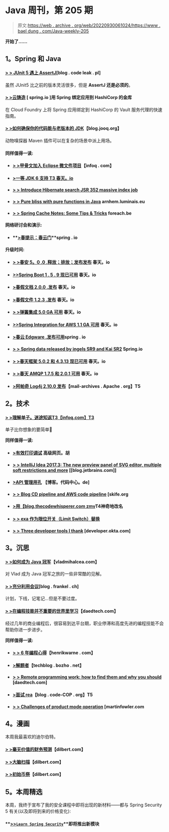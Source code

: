 # Java 周刊，第 205 期

> 原文:[https://web . archive . org/web/20220930061024/https://www . bael dung . com/Java-weekly-205](https://web.archive.org/web/20220930061024/https://www.baeldung.com/java-weekly-205)

**开始了……**

## **1。Spring 和 Java**

#### [**> > JUnit 5 遇上 AssertJ**](https://web.archive.org/web/20221128041905/http://blog.codeleak.pl/2017/11/junit-5-meets-assertj.html)[blog . code leak . pl]

虽然 JUnit5 比之前的版本灵活很多，但是 **AssertJ 还是必须的**。

#### **[> >云铸造](https://web.archive.org/web/20221128041905/https://spring.io/blog/2017/11/28/binding-applications-to-hashicorp-s-vault-with-spring-in-cloud-foundry)** [ spring.io ]用 Spring 绑定应用到 HashiCorp 的金库

在 Cloud Foundry 上将 Spring 应用绑定到 HashiCorp 的 Vault 服务代理的快速指南。

#### [**> >如何确保你的代码能与老版本的 JDK**](https://web.archive.org/web/20221128041905/https://blog.jooq.org/2017/11/28/how-to-ensure-your-code-works-with-older-jdks/)【blog.jooq.org】

动物嗅探器 Maven 插件可以在复杂的场景中派上用场。

#### **同样值得一读:**

*   #### **[> >甲骨文加入 Eclipse 微文件项目](https://web.archive.org/web/20221128041905/https://www.infoq.com/news/2017/11/oraclejoinsmicroprofile)**【infoq . com】

*   #### [**>一等 JDK 6 支持** T3 春天。io](https://web.archive.org/web/20221128041905/https://spring.io/blog/2017/11/27/end-of-first-class-jdk-6-support)

*   #### [**> > Introduce Hibernate search JSR 352 massive index job**](https://web.archive.org/web/20221128041905/http://in.relation.to/2017/11/28/introducing-hibernate-search-jsr352-mass-indexing-job/)

*   #### [**> > Pure bliss with pure functions in Java**](https://web.archive.org/web/20221128041905/https://arnhem.luminis.eu/pure-bliss-with-pure-functions-in-java/) arnhem.luminais.eu

*   #### [> > Spring Cache Notes: Some Tips & Tricks](https://web.archive.org/web/20221128041905/https://foreach.be/blog/spring-cache-annotations-some-tips-tricks) foreach.be

**网络研讨会和演示:**

*   #### **[>春提示：春云门](https://web.archive.org/web/20221128041905/https://spring.io/blog/2017/11/29/spring-tips-spring-cloud-gateway)**spring . io

**升级时间:**

*   #### [**> >春安 5。0 .0 .释放；排放；发布发布**](https://web.archive.org/web/20221128041905/https://spring.io/blog/2017/11/28/spring-security-5-0-0-release-released) 春天。io

*   #### [**>>Spring Boot 1 . 5 . 9 现已可用**](https://web.archive.org/web/20221128041905/https://spring.io/blog/2017/11/28/spring-boot-1-5-9-available-now) 春天。io

*   #### [**>春假文档 2.0.0 .发布**](https://web.archive.org/web/20221128041905/https://spring.io/blog/2017/11/28/spring-rest-docs-2-0-0-release) 春天。io

*   #### [**>春假文件 1.2.3 .发布**](https://web.archive.org/web/20221128041905/https://spring.io/blog/2017/11/28/spring-rest-docs-1-2-3-release) 春天。io

*   #### [**> >弹簧集成 5.0 GA 可用**](https://web.archive.org/web/20221128041905/https://spring.io/blog/2017/11/29/spring-integration-5-0-ga-available) 春天。io

*   #### [**>>Spring Integration for AWS 1.1 GA 可用**](https://web.archive.org/web/20221128041905/https://spring.io/blog/2017/11/27/spring-integration-for-aws-1-1-ga-available) 春天。io

*   #### [**>春云 Edgware .发布可用**](https://web.archive.org/web/20221128041905/https://spring.io/blog/2017/11/27/spring-cloud-edgware-release-available)spring . io

*   #### [**> > Spring data released by ingels SR9 and Kai SR2**](https://web.archive.org/web/20221128041905/https://spring.io/blog/2017/11/27/spring-data-ingalls-sr9-and-kay-sr2-released) Spring.io

*   #### [**> >春天框架 5.0.2 和 4.3.13 现已可用**](https://web.archive.org/web/20221128041905/https://spring.io/blog/2017/11/27/spring-framework-5-0-2-and-4-3-13-available-now) 春天。io

*   #### [**> >春天 AMQP 1.7.5 和 2.0.1 可用**](https://web.archive.org/web/20221128041905/https://spring.io/blog/2017/11/28/spring-amqp-1-7-5-and-2-0-1-available) 春天。io

*   #### [**>阿帕奇 Log4j 2.10.0 发布**](https://web.archive.org/web/20221128041905/https://mail-archives.apache.org/mod_mbox/www-announce/201711.mbox/%3Cdf950e3c-7ae2-6026-25c5-bfba671cfbbd%40apache.org%3E)【mail-archives . Apache . org】T5

## **2。技术**

#### [**> >理解单子。迷途知返**T3【infoq.com】T3](https://web.archive.org/web/20221128041905/https://www.infoq.com/articles/Understanding-Monads-guide-for-perplexed)

单子比你想象的要简单🙂

**同样值得一读:**

*   #### [**>有效打印调试**](https://web.archive.org/web/20221128041905/https://advancedweb.hu/2017/11/28/print-debugging/) 高级网页。胡

*   #### [**> > IntelliJ Idea 2017.3: The new preview panel of SVG editor, multiple soft restrictions and more**](https://web.archive.org/web/20221128041905/https://blog.jetbrains.com/idea/2017/11/intellij-idea-2017-3-new-preview-panel-for-svg-editor-multiple-soft-limits-and-more/) [[blog.jetbrains.com]]

*   #### **[>API 管理用孔](https://web.archive.org/web/20221128041905/https://blog.codecentric.de/en/2017/11/api-management-kong/)** 【博客。代码中心。de]

*   #### [**> > Blog CD pipeline and AWS code pipeline**](https://web.archive.org/web/20221128041905/https://skife.org/b3/aws-code-services-for-blog/) [skife.org

*   #### **[>用【blog.thecodewhisperer.com zmv](https://web.archive.org/web/20221128041905/http://blog.thecodewhisperer.com/permalink/renaming-magically-with-zmv)T4神奇地改名**

*   #### [**> > exa 作为限位开关（Limit Switch）替换**](https://web.archive.org/web/20221128041905/https://blog.sebastian-daschner.com/entries/exa-ls-replacement)

*   #### [**> > Three developer tools I thank**](https://web.archive.org/web/20221128041905/https://developer.okta.com/blog/2017/11/22/three-developer-tools-im-thankful-for) [developer.okta.com]

## **3。沉思**

#### [**> >如何成为 Java 冠军**](https://web.archive.org/web/20221128041905/https://vladmihalcea.com/2017/11/27/how-to-become-a-java-champion/)【vladmihalcea.com】

对 Vlad 成为 Java 冠军之旅的一些非常酷的见解。

#### [**> >充分利用会议**](https://web.archive.org/web/20221128041905/https://blog.frankel.ch/making-most-out-conferences/#gsc.tab=0)[blog . frankel . ch]

计划，下线，记笔记…但是不要过度。

#### **[> >在编程技能并不重要的世界里学习](https://web.archive.org/web/20221128041905/https://www.daedtech.com/programming-skills-arent-important/)**【daedtech.com】

经过几年的商业编程后，很容易到达平台期，职业停滞和高度先进的编程技能不会帮助你进一步进步。

**同样值得一读:**

*   #### [**> > 6 年编程心得**](https://web.archive.org/web/20221128041905/https://henrikwarne.com/2017/11/26/6-years-of-thoughts-on-programming/)【henrikwarne . com】

*   #### [**>解题者**](https://web.archive.org/web/20221128041905/https://techblog.bozho.net/the-problem-solver/)【techblog . bozho . net】

*   #### [**> > Remote programming work: how to find them and why you should**](https://web.archive.org/web/20221128041905/https://www.daedtech.com/find-remote-programming-jobs/) [daedtech.com]

*   #### [**>面试 rea**](https://web.archive.org/web/20221128041905/http://blog.code-cop.org/2017/11/interview-rea.html)【blog . code-COP . org】T5

*   #### [**> > Challenges of product mode operation**](https://web.archive.org/web/20221128041905/https://martinfowler.com/articles/products-over-projects.html#ChallengesOfOperatingInProduct-mode) [martinfowler.com

## **4。漫画**

本周我最喜欢的迪尔伯特。

#### **[> >毫无价值的财务预测](https://web.archive.org/web/20221128041905/http://dilbert.com/strip/2017-11-29)**【dilbert.com】

#### **[> >大脑扫描](https://web.archive.org/web/20221128041905/http://dilbert.com/strip/2017-11-24)**【dilbert.com】

#### **[> >初始币祭](https://web.archive.org/web/20221128041905/http://dilbert.com/strip/2017-10-16)**【dilbert.com】

## **5。本周精选**

本周，我终于宣布了我的安全课程中即将出现的新材料——都与 Spring Security 5 有关(以及即将到来的价格变化):

#### **[>>`Learn Spring Security`](/web/20221128041905/https://www.baeldung.com/learn-spring-security-course#new-modules)**即将推出新模块